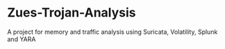 # Zues-Trojan-Analysis
A project for memory and traffic analysis using Suricata, Volatility, Splunk and YARA
